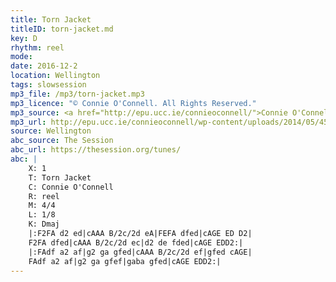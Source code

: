 ```yaml
---
title: Torn Jacket
titleID: torn-jacket.md
key: D
rhythm: reel
mode:
date: 2016-12-2
location: Wellington
tags: slowsession 
mp3_file: /mp3/torn-jacket.mp3
mp3_licence: "© Connie O'Connell. All Rights Reserved."
mp3_source: <a href="http://epu.ucc.ie/connieoconnell/">Connie O'Connell</a>
mp3_url: http://epu.ucc.ie/connieoconnell/wp-content/uploads/2014/05/45-Torn-Jacket.mp3
source: Wellington
abc_source: The Session
abc_url: https://thesession.org/tunes/
abc: |
    X: 1
    T: Torn Jacket
    C: Connie O'Connell
    R: reel
    M: 4/4
    L: 1/8
    K: Dmaj
    |:F2FA d2 ed|cAAA B/2c/2d eA|FEFA dfed|cAGE ED D2|
    F2FA dfed|cAAA B/2c/2d ec|d2 de fded|cAGE EDD2:|
    |:FAdf a2 af|g2 ga gfed|cAAA B/2c/2d ef|gfed cAGE|
    FAdf a2 af|g2 ga gfef|gaba gfed|cAGE EDD2:|
---
```

